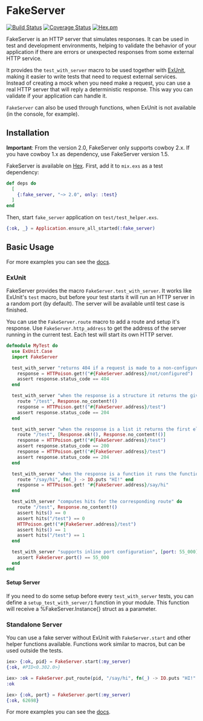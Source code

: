 # FakeServer
[![Build Status](https://travis-ci.org/bernardolins/fake_server.svg?branch=master)](https://travis-ci.org/bernardolins/fake_server)
[![Coverage Status](https://coveralls.io/repos/github/bernardolins/fake_server/badge.svg?branch=master)](https://coveralls.io/github/bernardolins/fake_server?branch=master)
[![Hex.pm](https://img.shields.io/hexpm/dt/fake_server.svg)](https://hex.pm/packages/fake_server)

FakeServer is an HTTP server that simulates responses. It can be used in test and development environments, helping to validate the behavior of your application if there are errors or unexpected responses from some external HTTP service.

It provides the `test_with_server` macro to be used together with [ExUnit](https://hexdocs.pm/ex_unit/ExUnit.html), making it easier to write tests that need to request external services. Instead of creating a mock when you need make a request, you can use a real HTTP server that will reply a deterministic response. This way you can validate if your application can handle it.

`FakeServer` can also be used through functions, when ExUnit is not available (in the console, for example).

## Installation

**Important**: From the version 2.0, FakeServer only supports cowboy 2.x. If you have cowboy 1.x as dependency, use FakeServer version 1.5.

FakeServer is available on [Hex](https://hex.pm/packages/fake_server). First, add it to `mix.exs` as a test dependency:

```elixir
def deps do
  [
    {:fake_server, "~> 2.0", only: :test}
  ]
end
```

Then, start `fake_server` application on `test/test_helper.exs`.

```elixir
{:ok, _} = Application.ensure_all_started(:fake_server)
```

## Basic Usage

For more examples you can see the [docs](https://hexdocs.pm/fake_server/api-reference.html).

### ExUnit

FakeServer provides the macro `FakeServer.test_with_server`. It works like ExUnit's `test` macro, but before your test starts it will run an HTTP server in a random port (by default). The server will be available until test case is finished.

You can use the `FakeServer.route` macro to add a route and setup it's response. Use `FakeServer.http_address` to get the address of the server running in the current test. Each test will start its own HTTP server.

```elixir
defmodule MyTest do
  use ExUnit.Case
  import FakeServer

  test_with_server "returns 404 if a request is made to a non-configured route" do
    response = HTTPoison.get!("#{FakeServer.address}/not/configured")
    assert response.status_code == 404
  end

  test_with_server "when the response is a structure it returns the given response" do
    route "/test", Response.no_content!()
    response = HTTPoison.get!("#{FakeServer.address}/test")
    assert response.status_code == 204
  end

  test_with_server "when the response is a list it returns the first element of the list and removes it" do
    route "/test", [Response.ok!(), Response.no_content!()]
    response = HTTPoison.get!("#{FakeServer.address}/test")
    assert response.status_code == 200
    response = HTTPoison.get!("#{FakeServer.address}/test")
    assert response.status_code == 204
  end

  test_with_server "when the response is a function it runs the function" do
    route "/say/hi", fn(_) -> IO.puts "HI!" end
    response = HTTPoison.get! "#{FakeServer.address}/say/hi"
  end

  test_with_server "computes hits for the corresponding route" do
    route "/test", Response.no_content!()
    assert hits() == 0
    assert hits("/test") == 0
    HTTPoison.get!("#{FakeServer.address}/test")
    assert hits() == 1
    assert hits("/test") == 1
  end

  test_with_server "supports inline port configuration", [port: 55_000] do
    assert FakeServer.port() == 55_000
  end
end
```
#### Setup Server

If you need to do some setup before every `test_with_server` tests, you can define a `setup_test_with_server/1` function in your module. This function will receive a %FakeServer.Instance{} struct as a parameter.


### Standalone Server

You can use a fake server without ExUnit with `FakeServer.start` and other helper functions available. Functions work similar to macros, but can be used outside the tests.

```elixir
iex> {:ok, pid} = FakeServer.start(:my_server)
{:ok, #PID<0.302.0>}

iex> :ok = FakeServer.put_route(pid, "/say/hi", fn(_) -> IO.puts "HI!" end)
:ok

iex> {:ok, port} = FakeServer.port(:my_server)
{:ok, 62698}
```
For more examples you can see the [docs](https://hexdocs.pm/fake_server/api-reference.html).

